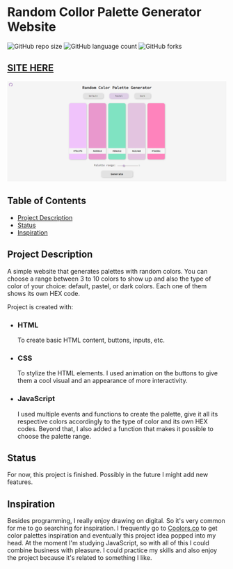 # Random Collor Palette Generator Website

![GitHub repo size](https://img.shields.io/github/repo-size/isabdch/README-template?style=for-the-badge)
![GitHub language count](https://img.shields.io/github/languages/count/isabdch/README-template?style=for-the-badge)
![GitHub forks](https://img.shields.io/github/forks/isabdch/README-template?style=for-the-badge)

## [SITE HERE](https://isabdch.github.io/random-color-palette-generator/)
![](images/color-palette.png)

## Table of Contents

- [Project Description](#project-description)
- [Status](#status)
- [Inspiration](#inspiration)

## Project Description

A simple website that generates palettes with random colors. You can choose a range between 3 to 10 colors to show up and also the type of color of your choice: default, pastel, or dark colors. Each one of them shows its own HEX code.

Project is created with:

- ### HTML

  To create basic HTML content, buttons, inputs, etc.

- ### CSS

  To stylize the HTML elements. I used animation on the buttons to give them a cool visual and an appearance of more interactivity.

- ### JavaScript

  I used multiple events and functions to create the palette, give it all its respective colors accordingly to the type of color and its own HEX codes. Beyond that, I also added a function that makes it possible to choose the palette range.

## Status

For now, this project is finished. Possibly in the future I might add new features.

## Inspiration

Besides programming, I really enjoy drawing on digital. So it's very common for me to go searching for inspiration. I frequently go to [Coolors.co](https://coolors.co/) to get color palettes inspiration and eventually this project idea popped into my head. At the moment I'm studying JavaScript, so with all of this I could combine business with pleasure. I could practice my skills and also enjoy the project because it's related to something I like.

